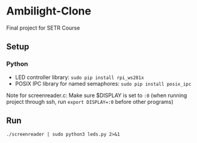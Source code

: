# Ambilight-Clone
Final project for SETR Course

## Setup
### Python
- LED controller library: `sudo pip install rpi_ws281x`
- POSIX IPC library for named semaphores: `sudo pip install posix_ipc`

Note for screenreader.c:
Make sure $DISPLAY is set to `:0` (when running project through ssh, run `export DISPLAY=:0` before other programs)

## Run 
`./screenreader | sudo python3 leds.py 2>&1`
